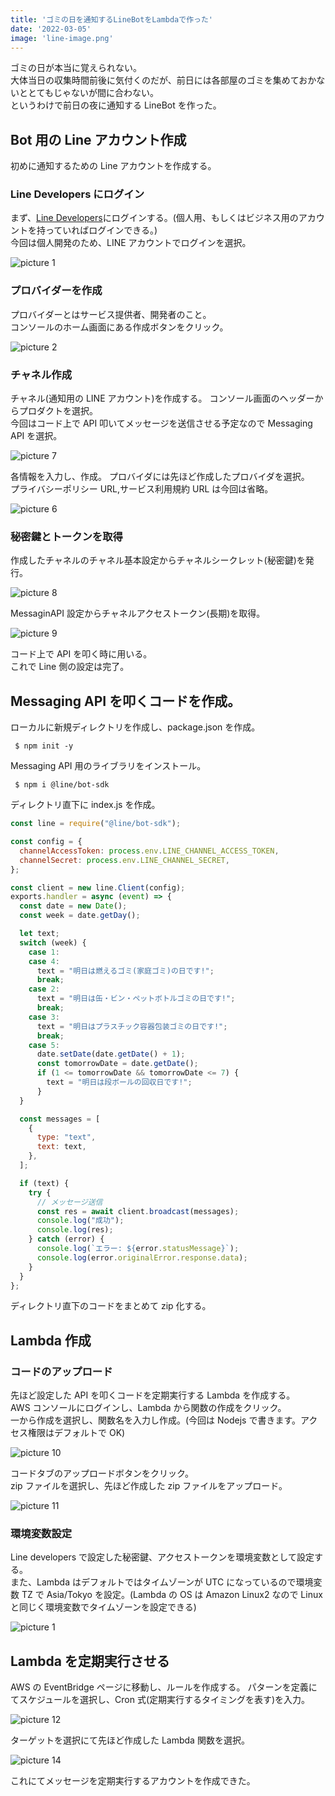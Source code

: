 ```yaml
---
title: 'ゴミの日を通知するLineBotをLambdaで作った'
date: '2022-03-05'
image: 'line-image.png'
---
```


ゴミの日が本当に覚えられない。  
大体当日の収集時間前後に気付くのだが、前日には各部屋のゴミを集めておかないととてもじゃないが間に合わない。  
というわけで前日の夜に通知する LineBot を作った。

## Bot 用の Line アカウント作成

初めに通知するための Line アカウントを作成する。

### Line Developers にログイン

まず、[Line Developers](https://developers.line.biz/ja/)にログインする。(個人用、もしくはビジネス用のアカウントを持っていればログインできる。)  
今回は個人開発のため、LINE アカウントでログインを選択。

![picture 1](20220305-index-pic_1646450687834.png)

### プロバイダーを作成

プロバイダーとはサービス提供者、開発者のこと。  
コンソールのホーム画面にある作成ボタンをクリック。

![picture 2](20220305-index-pic_1646451254040.png)

### チャネル作成

チャネル(通知用の LINE アカウント)を作成する。
コンソール画面のヘッダーからプロダクトを選択。  
今回はコード上で API 叩いてメッセージを送信させる予定なので Messaging API を選択。

![picture 7](20220305-index-pic_1646452373045.png)

各情報を入力し、作成。
プロバイダには先ほど作成したプロバイダを選択。  
プライバシーポリシー URL,サービス利用規約 URL は今回は省略。

![picture 6](20220305-index-pic_1646452315315.png)

### 秘密鍵とトークンを取得

作成したチャネルのチャネル基本設定からチャネルシークレット(秘密鍵)を発行。

![picture 8](20220305-index-pic_1646452678808.png)

MessaginAPI 設定からチャネルアクセストークン(長期)を取得。

![picture 9](20220305-index-pic_1646452761379.png)

コード上で API を叩く時に用いる。  
これで Line 側の設定は完了。

## Messaging API を叩くコードを作成。

ローカルに新規ディレクトリを作成し、package.json を作成。

```
 $ npm init -y
```

Messaging API 用のライブラリをインストール。

```
 $ npm i @line/bot-sdk
```

ディレクトリ直下に index.js を作成。

```js:index.js
const line = require("@line/bot-sdk");

const config = {
  channelAccessToken: process.env.LINE_CHANNEL_ACCESS_TOKEN,
  channelSecret: process.env.LINE_CHANNEL_SECRET,
};

const client = new line.Client(config);
exports.handler = async (event) => {
  const date = new Date();
  const week = date.getDay();

  let text;
  switch (week) {
    case 1:
    case 4:
      text = "明日は燃えるゴミ(家庭ゴミ)の日です!";
      break;
    case 2:
      text = "明日は缶・ビン・ペットボトルゴミの日です!";
      break;
    case 3:
      text = "明日はプラスチック容器包装ゴミの日です!";
      break;
    case 5:
      date.setDate(date.getDate() + 1);
      const tomorrowDate = date.getDate();
      if (1 <= tomorrowDate && tomorrowDate <= 7) {
        text = "明日は段ボールの回収日です!";
      }
  }

  const messages = [
    {
      type: "text",
      text: text,
    },
  ];

  if (text) {
    try {
      // メッセージ送信
      const res = await client.broadcast(messages);
      console.log("成功");
      console.log(res);
    } catch (error) {
      console.log(`エラー: ${error.statusMessage}`);
      console.log(error.originalError.response.data);
    }
  }
};

```

ディレクトリ直下のコードをまとめて zip 化する。

## Lambda 作成

### コードのアップロード

先ほど設定した API を叩くコードを定期実行する Lambda を作成する。  
AWS コンソールにログインし、Lambda から関数の作成をクリック。  
一から作成を選択し、関数名を入力し作成。(今回は Nodejs で書きます。アクセス権限はデフォルトで OK)

![picture 10](20220305-index-pic_1646453325130.png)

コードタブのアップロードボタンをクリック。  
zip ファイルを選択し、先ほど作成した zip ファイルをアップロード。

![picture 11](20220305-index-pic_1646453992300.png)

### 環境変数設定

Line developers で設定した秘密鍵、アクセストークンを環境変数として設定する。  
また、Lambda はデフォルトではタイムゾーンが UTC になっているので環境変数 TZ で Asia/Tokyo を設定。(Lambda の OS は Amazon Linux2 なので Linux と同じく環境変数でタイムゾーンを設定できる)

![picture 1](20220306-index-pic_1646528545119.png)

## Lambda を定期実行させる

AWS の EventBridge ページに移動し、ルールを作成する。
パターンを定義にてスケジュールを選択し、Cron 式(定期実行するタイミングを表す)を入力。

![picture 12](20220305-index-pic_1646454480485.png)

ターゲットを選択にて先ほど作成した Lambda 関数を選択。

![picture 14](20220305-index-pic_1646456072753.png)

これにてメッセージを定期実行するアカウントを作成できた。
